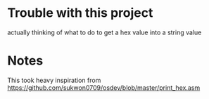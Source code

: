 # Trouble with this project
actually thinking of what to do to get a hex value into a string value

# Notes
This took heavy inspiration from https://github.com/sukwon0709/osdev/blob/master/print_hex.asm